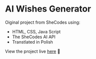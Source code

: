 # AI Wishes Generator
Oiginal project from SheCodes using:

* HTML, CSS, Java Script
* The SheCodes AI API
* Transtlated in Polish
  
View the project live [here](https://generator-zyczen-po-code.netlify.app/) 👀
